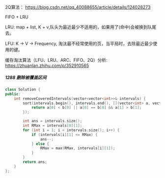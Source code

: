 

2Q算法： https://blog.csdn.net/qq_40088655/article/details/124028273

FIFO + LRU


LRU: map + list, K + v,队头为最近最少不适用的，如果用了(命中)会被换到队尾去。

LFU: K -> V -> Frequency, 淘汰最不经常使用的页，当平局时，去除最近最少使用的键。

缓存淘汰算法（LFU、LRU、ARC、FIFO、2Q）分析: https://zhuanlan.zhihu.com/p/352910565



##### 1288 删除被覆盖区间

```cpp
class Solution {
public:
    int removeCoveredIntervals(vector<vector<int>>& intervals) {
        sort(intervals.begin(), intervals.end(), [](vector<int> a, vector<int> b) {
            return a[0] < b[0] || a[0] == b[0] && a[1] > b[1];
        });

        int ans = intervals.size();
        int RMax = intervals[0][1];
        for (int i = 1; i < intervals.size(); i++) {
            if (intervals[i][1] <= RMax) {
                ans--;
            } else {
                RMax = max(RMax, intervals[i][1]);
            }
        }
        return ans;
    }
};
```

